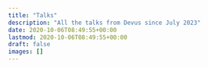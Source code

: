 ```yaml
---
title: "Talks"
description: "All the talks from Devus since July 2023"
date: 2020-10-06T08:49:55+00:00
lastmod: 2020-10-06T08:49:55+00:00
draft: false
images: []
---
```

